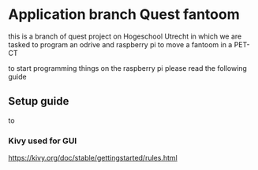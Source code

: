 # Application branch Quest fantoom
this is a branch of quest project on Hogeschool Utrecht in which we are tasked to program an odrive and raspberry pi to move a fantoom in a PET-CT


to start programming things on the raspberry pi please read the following guide
## Setup guide
to 



### Kivy used for GUI
https://kivy.org/doc/stable/gettingstarted/rules.html